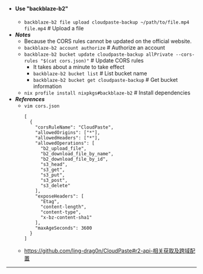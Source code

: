 - #### Use "backblaze-b2"
    - `backblaze-b2 file upload cloudpaste-backup ~/path/to/file.mp4 file.mp4` # Upload a file
- ***Notes***
    - Because the CORS rules cannot be updated on the official website.
    - `backblaze-b2 account authorize` # Authorize an account
    - `backblaze-b2 bucket update cloudpaste-backup allPrivate --cors-rules "$(cat cors.json)"` # Update CORS rules
        - It takes about a minute to take effect
        - `backblaze-b2 bucket list` # List bucket name
        - `backblaze-b2 bucket get cloudpaste-backup` # Get bucket information
    - `nix profile install nixpkgs#backblaze-b2` # Install dependencies
- ***References***
    - `vim cors.json`
      ```
      [
        {
          "corsRuleName": "CloudPaste",
          "allowedOrigins": ["*"],
          "allowedHeaders": ["*"],
          "allowedOperations": [
            "b2_upload_file",
            "b2_download_file_by_name",
            "b2_download_file_by_id",
            "s3_head",
            "s3_get",
            "s3_put",
            "s3_post",
            "s3_delete"
          ],
          "exposeHeaders": [
            "Etag",
            "content-length",
            "content-type",
            "x-bz-content-sha1"
          ],
          "maxAgeSeconds": 3600
        }
      ]
      ```
    - https://github.com/ling-drag0n/CloudPaste#r2-api-相关获取及跨域配置
- ---
